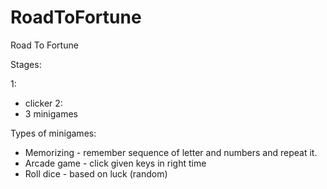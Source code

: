 # RoadToFortune
Road To Fortune

Stages:

1:
  - clicker
2: 
  - 3 minigames 
  
  
  
Types of minigames:
 - Memorizing - remember sequence of letter and numbers and repeat it.
 - Arcade game - click given keys in right time
 - Roll dice -  based on luck (random)
